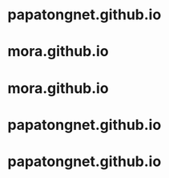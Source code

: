 # papatongnet.github.io
# mora.github.io
# mora.github.io
# papatongnet.github.io
# papatongnet.github.io
